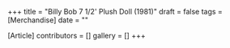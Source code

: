 +++
title = "Billy Bob 7 1/2' Plush Doll (1981)"
draft = false
tags = [Merchandise]
date = ""

[Article]
contributors = []
gallery = []
+++